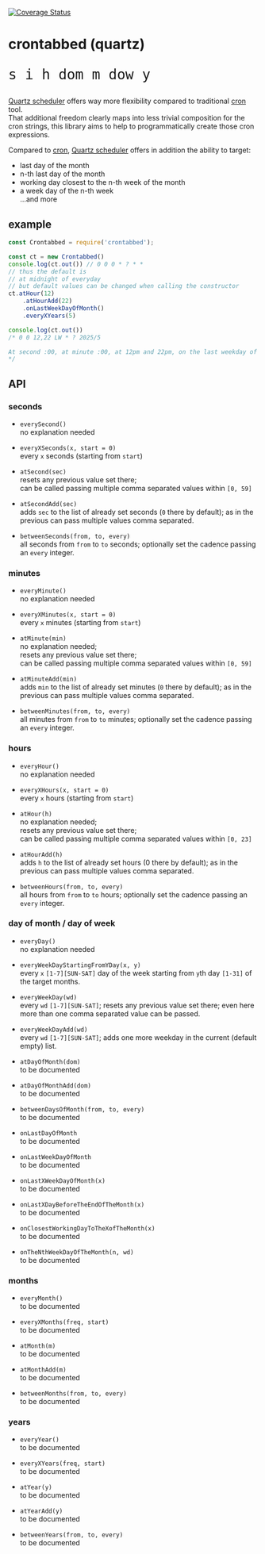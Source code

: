 

[![Coverage Status](https://coveralls.io/repos/github/fedeghe/quartzcrontab/badge.svg?branch=master)](https://coveralls.io/github/fedeghe/quartzcrontab?branch=master)


# crontabbed (quartz)
<pre style="font-size:2em">s i h dom m dow y</pre>
[Quartz scheduler][quartz] offers way more flexibility compared to traditional [cron][cron] tool.  
That additional freedom clearly maps into less trivial composition for the cron strings, this library aims to help to programmatically create those cron expressions.


Compared to [cron][cron], [Quartz scheduler][quartz] offers in addition the ability to target:
 - last day of the month
 - n-th last day of the month
 - working day closest to the n-th week of the month
 - a week day of the n-th week  
 ...and more

## example
``` js
const Crontabbed = require('crontabbed');

const ct = new Crontabbed()
console.log(ct.out()) // 0 0 0 * ? * *
// thus the default is
// at midnight of everyday
// but default values can be changed when calling the constructor
ct.atHour(12)
    .atHourAdd(22)
    .onLastWeekDayOfMonth()
    .everyXYears(5)

console.log(ct.out()) 
/* 0 0 12,22 LW * ? 2025/5

At second :00, at minute :00, at 12pm and 22pm, on the last weekday of the month, every month, every 5 years starting in 2025
*/
```


## API

### seconds

- `everySecond()`  
no explanation needed

- `everyXSeconds(x, start = 0)`  
every `x` seconds (starting from `start`)

- `atSecond(sec)`  
resets any previous value set there;  
can be called passing multiple comma separated values within `[0, 59]`

- `atSecondAdd(sec)`  
adds `sec` to the list of already set seconds (`0` there by default); as in the previous can pass multiple values comma separated.

- `betweenSeconds(from, to, every)`  
all seconds from `from` to `to` seconds; optionally set the cadence passing an `every` integer.  

### minutes

- `everyMinute()`  
no explanation needed

- `everyXMinutes(x, start = 0)`  
every `x` minutes (starting from `start`)

- `atMinute(min)`  
no explanation needed;  
resets any previous value set there;  
can be called passing multiple comma separated values within `[0, 59]`

- `atMinuteAdd(min)`  
adds `min` to the list of already set minutes (`0` there by default); as in the previous can pass multiple values comma separated.

- `betweenMinutes(from, to, every)`  
all minutes from `from` to `to` minutes; optionally set the cadence passing an `every` integer.  

### hours  
- `everyHour()`  
no explanation needed

- `everyXHours(x, start = 0)`  
every `x` hours (starting from `start`)

- `atHour(h)`  
no explanation needed;  
resets any previous value set there;  
can be called passing multiple comma separated values within `[0, 23]`

- `atHourAdd(h)`  
adds `h` to the list of already set hours (0 there by default); as in the previous can pass multiple values comma separated.

- `betweenHours(from, to, every)`  
all hours from `from` to `to` hours; optionally set the cadence passing an `every` integer.  

### day of month / day of week  
- `everyDay()`  
no explanation needed

- `everyWeekDayStartingFromYDay(x, y)`  
every `x` `[1-7][SUN-SAT]` day of the week starting from `y`th day `[1-31]` of the target months. 

- `everyWeekDay(wd)`  
every `wd` `[1-7][SUN-SAT]`; resets any previous value set there; even here more than one comma separated value can be passed. 

- `everyWeekDayAdd(wd)`  
every `wd` `[1-7][SUN-SAT]`; adds one more weekday in the current (default empty) list.

- `atDayOfMonth(dom)`  
to be documented

- `atDayOfMonthAdd(dom)`  
to be documented

- `betweenDaysOfMonth(from, to, every)`  
to be documented

- `onLastDayOfMonth`  
to be documented

- `onLastWeekDayOfMonth`  
to be documented

- `onLastXWeekDayOfMonth(x)`  
to be documented

- `onLastXDayBeforeTheEndOfTheMonth(x)`  
to be documented

- `onClosestWorkingDayToTheXofTheMonth(x)`  
to be documented

- `onTheNthWeekDayOfTheMonth(n, wd)`  
to be documented

### months  
- `everyMonth()`  
to be documented

- `everyXMonths(freq, start)`  
to be documented

- `atMonth(m)`  
to be documented

- `atMonthAdd(m)`  
to be documented

- `betweenMonths(from, to, every)`  
to be documented

### years  
- `everyYear()`  
to be documented

- `everyXYears(freq, start)`  
to be documented

- `atYear(y)`  
to be documented

- `atYearAdd(y)`  
to be documented

- `betweenYears(from, to, every)`  
to be documented




[quartz]: https://www.quartz-scheduler.org/
[cron]: https://en.wikipedia.org/wiki/Cron